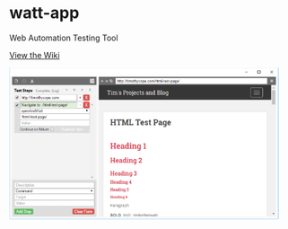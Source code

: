 # watt-app
Web Automation Testing Tool

[View the Wiki](https://github.com/kirbycope/watt-app/wiki)

![Screenshot](https://raw.githubusercontent.com/kirbycope/watt-app/master/watt-app.png)
